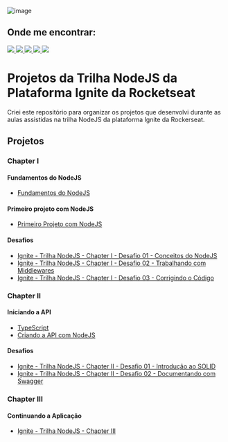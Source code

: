 
![image](https://user-images.githubusercontent.com/12506432/200095043-28b37a18-216d-4304-a492-57f42bc33246.png)

## Onde me encontrar:

<div align="left">
    <a href = "mailto:claudneysartisessa@gmail.com">
      <img src="https://img.shields.io/badge/-claudneysessa-%23333?style=flat&logo=gmail&logoColor=white" target="_blank">
    </a>
    <a href="https://www.linkedin.com/in/claudneysessa/" target="_blank">
      <img src="https://img.shields.io/badge/-claudneysessa-%230077B5?style=flat&logo=linkedin&logoColor=white" target="_blank">
    </a>
    <a href="https://instagram.com/claudneysessa" target="_blank">
      <img src="https://img.shields.io/badge/-claudneysessa-%23E4405F?style=flat&logo=instagram&logoColor=white" target="_blank">
    </a>
    <a href="https://www.youtube.com/channel/UC52P3HVpmOMHjkmIhcjLRyQ" target="_blank">
      <img src="https://img.shields.io/badge/-claudneysessa-FF0000?style=flat&logo=youtube&logoColor=white" target="_blank">
    </a>
    <a href="https://medium.com/@claudneysartisessa" target="_blank">
      <img src="https://img.shields.io/badge/-claudneysessa-%2312100E.svg?&style=flat&logo=medium&logoColor=white" target="_blank"/>
    </a>
</div>

# Projetos da Trilha NodeJS da Plataforma Ignite da Rocketseat

Criei este repositório para organizar os projetos que desenvolvi durante as aulas assistidas na trilha NodeJS da plataforma Ignite da Rockerseat.

## Projetos

### Chapter I

#### Fundamentos do NodeJS

- [Fundamentos do NodeJS](https://github.com/claudneysessa/ignite-nodejs-c01-a01)

#### Primeiro projeto com NodeJS

- [Primeiro Projeto com NodeJS](https://github.com/claudneysessa/ignite-nodejs-c01-a02)

#### Desafios 

- [Ignite - Trilha NodeJS - Chapter I - Desafio 01 - Conceitos do NodeJS](https://github.com/claudneysessa/ignite-nodejs-c01-d01)
- [Ignite - Trilha NodeJS - Chapter I - Desafio 02 - Trabalhando com Middlewares](https://github.com/claudneysessa/ignite-nodejs-c01-d02)
- [Ignite - Trilha NodeJS - Chapter I - Desafio 03 - Corrigindo o Código](https://github.com/claudneysessa/ignite-nodejs-c01-d03)

### Chapter II

#### Iniciando a API

- [TypeScript](https://github.com/claudneysessa/ignite-nodejs-c02-a01)
- [Criando a API com NodeJS](https://github.com/claudneysessa/ignite-nodejs-c02-a02)

#### Desafios

- [Ignite - Trilha NodeJS - Chapter II - Desafio 01 - Introdução ao SOLID](https://github.com/claudneysessa/ignite-nodejs-c02-d01)
- [Ignite - Trilha NodeJS - Chapter II - Desafio 02 - Documentando com Swagger](https://github.com/claudneysessa/ignite-nodejs-c02-d01)

### Chapter III

#### Continuando a Aplicação

- [Ignite - Trilha NodeJS - Chapter III](https://github.com/claudneysessa/ignite-nodejs-c03)
